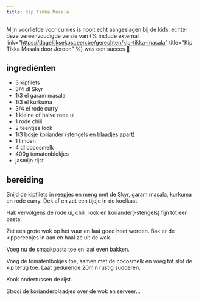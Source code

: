 ```yaml
---
title: Kip Tikka Masala
---
```


Mijn voorliefde voor curries is nooit echt aangeslagen bij de kids, echter deze vereenvoudigde versie van {% include external link="https://dagelijksekost.een.be/gerechten/kip-tikka-masala" title="Kip Tikka Masala door Jeroen" %} was een succes 🙌

## ingrediënten

* 3 kipfilets
* 3/4 dl Skyr
* 1/3 el garam masala
* 1/3 el kurkuma
* 3/4 el rode curry
* 1 kleine of halve rode ui
* 1 rode chili
* 2 teentjes look
* 1/3 bosje koriander (stengels en blaadjes apart)
* 1 limoen
* 4 dl cocosmelk
* 400g tomatenblokjes
* jasmijn rijst

## bereiding

Snijd de kipfilets in reepjes en meng met de Skyr, garam masala, kurkuma en rode curry. Dek af en zet een tijdje in de koelkast.

Hak vervolgens de rode ui, chili, look en koriander(-stengels) fijn tot een pasta.

Zet een grote wok op het vuur en laat goed heet worden. Bak er de kippereepjes in aan en haal ze uit de wok.

Voeg nu de smaakpasta toe en laat even bakken.

Voeg de tomatenlbokjes toe, samen met de cocosmelk en voeg tot slot de kip terug toe. Laat gedurende 20min rustig sudderen.

Kook ondertussen de rijst.

Strooi de korianderblaadjes over de wok en serveer...
